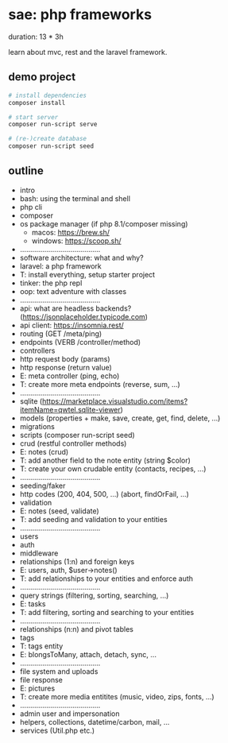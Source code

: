 # sae: php frameworks

duration: 13 * 3h

learn about mvc, rest and the laravel framework.

## demo project

```bash
# install dependencies
composer install

# start server
composer run-script serve

# (re-)create database
composer run-script seed
```

## outline

- intro
- bash: using the terminal and shell
- php cli
- composer
- os package manager (if php 8.1/composer missing)
    - macos: https://brew.sh/
    - windows: https://scoop.sh/
- ........................................
- software architecture: what and why?
- laravel: a php framework
- T: install everything, setup starter project
- tinker: the php repl
- oop: text adventure with classes
- ........................................
- api: what are headless backends? (https://jsonplaceholder.typicode.com)
- api client: https://insomnia.rest/
- routing (GET /meta/ping)
- endpoints (VERB /controller/method)
- controllers
- http request body (params)
- http response (return value)
- E: meta controller (ping, echo)
- T: create more meta endpoints (reverse, sum, ...)
- ........................................
- sqlite (https://marketplace.visualstudio.com/items?itemName=qwtel.sqlite-viewer)
- models (properties + make, save, create, get, find, delete, ...)
- migrations
- scripts (composer run-script seed)
- crud (restful controller methods)
- E: notes (crud)
- T: add another field to the note entity (string $color)
- T: create your own crudable entity (contacts, recipes, ...)
- ........................................
- seeding/faker
- http codes (200, 404, 500, ...) (abort, findOrFail, ...)
- validation
- E: notes (seed, validate)
- T: add seeding and validation to your entities
- ........................................
- users
- auth
- middleware
- relationships (1:n) and foreign keys
- E: users, auth, $user->notes()
- T: add relationships to your entities and enforce auth
- ........................................
- query strings (filtering, sorting, searching, ...)
- E: tasks
- T: add filtering, sorting and searching to your entities
- ........................................
- relationships (n:n) and pivot tables
- tags
- T: tags entity
- E: blongsToMany, attach, detach, sync, ...
- ........................................
- file system and uploads
- file response
- E: pictures
- T: create more media entitites (music, video, zips, fonts, ...)
- ........................................
- admin user and impersonation
- helpers, collections, datetime/carbon, mail, ...
- services (Util.php etc.)

